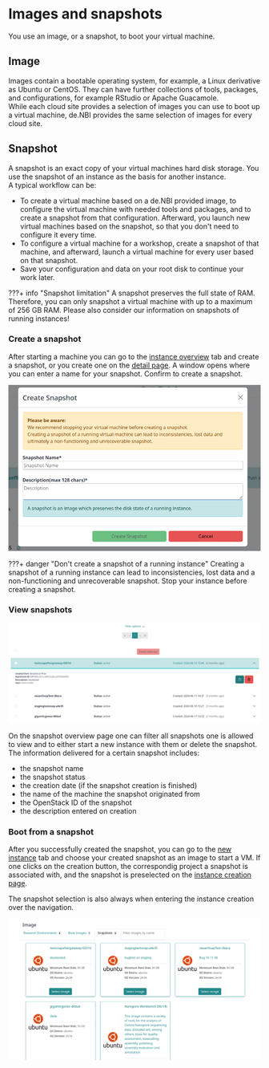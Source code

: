 # Images and snapshots

You use an image, or a snapshot, to boot your virtual machine.

## Image

Images contain a bootable operating system, for example, a Linux derivative as Ubuntu or CentOS.
They can have further collections of tools, packages, and configurations, for example RStudio or Apache Guacamole.<br>
While each cloud site provides a selection of images you can use to boot up a virtual machine,
de.NBI provides the same selection of images for every cloud site.

## Snapshot

A snapshot is an exact copy of your virtual machines hard disk storage.
You use the snapshot of an instance as the basis for another instance.<br>
A typical workflow can be:

- To create a virtual machine based on a de.NBI provided image, to configure
  the virtual machine with needed tools and packages, and to create a snapshot from that configuration.
  Afterward, you launch new virtual machines based on the snapshot, so that you don't need to configure
  it every time.
- To configure a virtual machine for a workshop, create a snapshot of that machine, and afterward, launch a virtual 
  machine for every user based on that snapshot.
- Save your configuration and data on your root disk to continue your work later.

???+ info "Snapshot limitation"
    A snapshot preserves the full state of RAM. Therefore, you can only snapshot a virtual machine with up to a 
    maximum of 256 GB RAM. Please also consider our information on snapshots of running instances!


### Create a snapshot

After starting a machine you can go to the [instance overview](./Instance/instance_overview.md#further-details-and-actions) tab 
and create a snapshot, or you create one on the [detail page](./Instance/instance_detail.md#general-information).
A window opens where you can enter a name for your snapshot. Confirm to create a snapshot.

![create snapshot](./img/snapshots/create_snapshot.png)

???+ danger "Don't create a snapshot of a running instance"
    Creating a snapshot of a running instance can lead to inconsistencies, lost data and a non-functioning and
    unrecoverable snapshot. 
    Stop your instance before creating a snapshot.

### View snapshots

![overview](./img/snapshots/overview.png)  

On the snapshot overview page one can filter all snapshots one is allowed to view and to either start a new instance with them or delete the snapshot. The information delivered for a certain snapshot includes:
 - the snapshot name
 - the snapshot status
 - the creation date (if the snapshot creation is finished)
 - the name of the machine the snapshot originated from
 - the OpenStack ID of the snapshot
 - the description entered on creation


### Boot from a snapshot

After you successfully created the snapshot, you can go to the [new instance](./Instance/create_instance.md#image-selection) 
tab and choose your created snapshot as an image to start a VM.
If one clicks on the creation button, the correspondig project a snapshot is associated with, and the snapshot is preselected on the [instance creation page](./Instance/create_instance.md).

The snapshot selection is also always when entering the instance creation over the navigation.

![start_vm_from_snap](./img/snapshots/startsnap.png)
